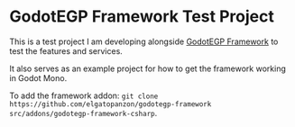# GodotEGP Framework Test Project
This is a test project I am developing alongside [GodotEGP Framework](https://github.com/elgatopanzon/godotegp-framework) to test the features and services.

It also serves as an example project for how to get the framework working in Godot Mono.

To add the framework addon: `git clone https://github.com/elgatopanzon/godotegp-framework src/addons/godotegp-framework-csharp`.
